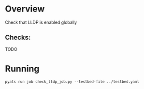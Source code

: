 # Overview

Check that LLDP is enabled globally

## Checks:
TODO


# Running

```
pyats run job check_lldp_job.py --testbed-file ../testbed.yaml